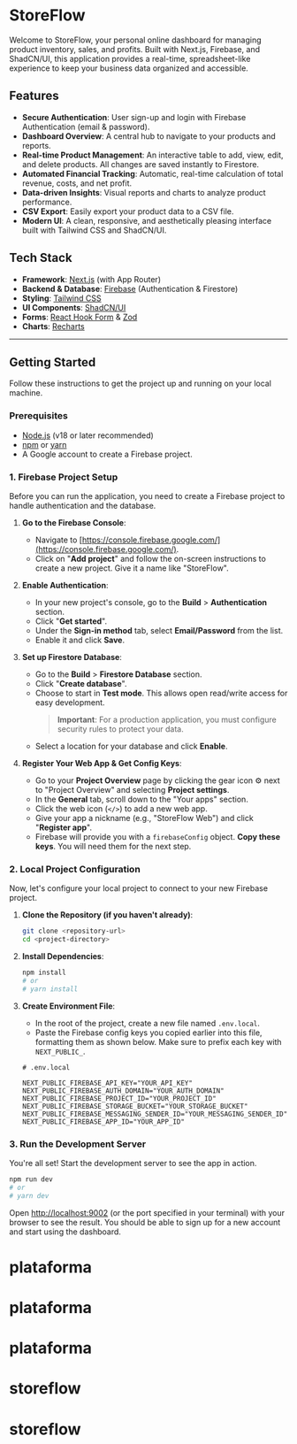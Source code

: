 # StoreFlow

Welcome to StoreFlow, your personal online dashboard for managing product inventory, sales, and profits. Built with Next.js, Firebase, and ShadCN/UI, this application provides a real-time, spreadsheet-like experience to keep your business data organized and accessible.

## Features

- **Secure Authentication**: User sign-up and login with Firebase Authentication (email & password).
- **Dashboard Overview**: A central hub to navigate to your products and reports.
- **Real-time Product Management**: An interactive table to add, view, edit, and delete products. All changes are saved instantly to Firestore.
- **Automated Financial Tracking**: Automatic, real-time calculation of total revenue, costs, and net profit.
- **Data-driven Insights**: Visual reports and charts to analyze product performance.
- **CSV Export**: Easily export your product data to a CSV file.
- **Modern UI**: A clean, responsive, and aesthetically pleasing interface built with Tailwind CSS and ShadCN/UI.

## Tech Stack

- **Framework**: [Next.js](https://nextjs.org/) (with App Router)
- **Backend & Database**: [Firebase](https://firebase.google.com/) (Authentication & Firestore)
- **Styling**: [Tailwind CSS](https://tailwindcss.com/)
- **UI Components**: [ShadCN/UI](https://ui.shadcn.com/)
- **Forms**: [React Hook Form](https://react-hook-form.com/) & [Zod](https://zod.dev/)
- **Charts**: [Recharts](https://recharts.org/)

---

## Getting Started

Follow these instructions to get the project up and running on your local machine.

### Prerequisites

- [Node.js](https://nodejs.org/en/) (v18 or later recommended)
- [npm](https://www.npmjs.com/) or [yarn](https://yarnpkg.com/)
- A Google account to create a Firebase project.

### 1. Firebase Project Setup

Before you can run the application, you need to create a Firebase project to handle authentication and the database.

1.  **Go to the Firebase Console**:
    -   Navigate to [https://console.firebase.google.com/](https://console.firebase.google.com/).
    -   Click on "**Add project**" and follow the on-screen instructions to create a new project. Give it a name like "StoreFlow".

2.  **Enable Authentication**:
    -   In your new project's console, go to the **Build** > **Authentication** section.
    -   Click "**Get started**".
    -   Under the **Sign-in method** tab, select **Email/Password** from the list.
    -   Enable it and click **Save**.

3.  **Set up Firestore Database**:
    -   Go to the **Build** > **Firestore Database** section.
    -   Click "**Create database**".
    -   Choose to start in **Test mode**. This allows open read/write access for easy development.
        > **Important**: For a production application, you must configure security rules to protect your data.
    -   Select a location for your database and click **Enable**.

4.  **Register Your Web App & Get Config Keys**:
    -   Go to your **Project Overview** page by clicking the gear icon ⚙️ next to "Project Overview" and selecting **Project settings**.
    -   In the **General** tab, scroll down to the "Your apps" section.
    -   Click the web icon (`</>`) to add a new web app.
    -   Give your app a nickname (e.g., "StoreFlow Web") and click "**Register app**".
    -   Firebase will provide you with a `firebaseConfig` object. **Copy these keys**. You will need them for the next step.

### 2. Local Project Configuration

Now, let's configure your local project to connect to your new Firebase project.

1.  **Clone the Repository (if you haven't already)**:
    ```bash
    git clone <repository-url>
    cd <project-directory>
    ```

2.  **Install Dependencies**:
    ```bash
    npm install
    # or
    # yarn install
    ```

3.  **Create Environment File**:
    -   In the root of the project, create a new file named `.env.local`.
    -   Paste the Firebase config keys you copied earlier into this file, formatting them as shown below. Make sure to prefix each key with `NEXT_PUBLIC_`.

    ```env
    # .env.local

    NEXT_PUBLIC_FIREBASE_API_KEY="YOUR_API_KEY"
    NEXT_PUBLIC_FIREBASE_AUTH_DOMAIN="YOUR_AUTH_DOMAIN"
    NEXT_PUBLIC_FIREBASE_PROJECT_ID="YOUR_PROJECT_ID"
    NEXT_PUBLIC_FIREBASE_STORAGE_BUCKET="YOUR_STORAGE_BUCKET"
    NEXT_PUBLIC_FIREBASE_MESSAGING_SENDER_ID="YOUR_MESSAGING_SENDER_ID"
    NEXT_PUBLIC_FIREBASE_APP_ID="YOUR_APP_ID"
    ```

### 3. Run the Development Server

You're all set! Start the development server to see the app in action.

```bash
npm run dev
# or
# yarn dev
```

Open [http://localhost:9002](http://localhost:9002) (or the port specified in your terminal) with your browser to see the result. You should be able to sign up for a new account and start using the dashboard.
# plataforma
# plataforma
# plataforma
# storeflow
# storeflow
